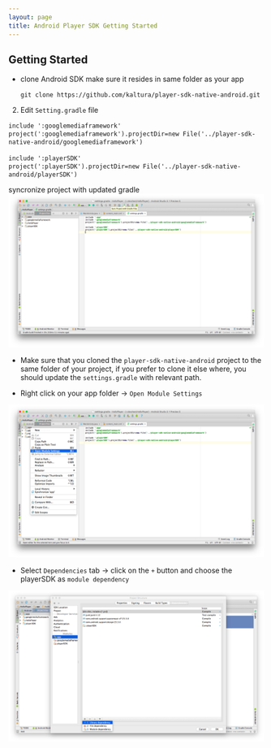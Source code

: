 ```yaml
---
layout: page
title: Android Player SDK Getting Started 
---
```


## Getting Started 

* clone Android SDK make sure it resides in same folder as your app
	```
	git clone https://github.com/kaltura/player-sdk-native-android.git
	```
2. Edit ```Setting.gradle``` file 

```
include ':googlemediaframework'
project(':googlemediaframework').projectDir=new File('../player-sdk-native-android/googlemediaframework')

include ':playerSDK'
project(':playerSDK').projectDir=new File('../player-sdk-native-android/playerSDK')
```
syncronize project with updated gradle 
![SyncProjectWithGradleProject](./images/SyncProjectWithGradleProject.png)

* Make sure that you cloned the ```player-sdk-native-android``` project to the same folder of your project, if you prefer to clone it else where, you should update the ```settings.gradle``` with relevant path.

* Right click on your app folder -> ```Open Module Settings```

![OpenModuleSetting](./images/OpenModuleSetting.png)

* Select ```Dependencies``` tab -> click on the ```+``` button and choose the playerSDK as ```module dependency```

![Dependencies](./images/Dependencies.png)

